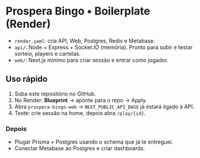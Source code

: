 
# Prospera Bingo • Boilerplate (Render)

- `render.yaml`: cria API, Web, Postgres, Redis e Metabase.
- `api/`: Node + Express + Socket.IO (memória). Pronto para subir e testar sorteio, players e cartelas.
- `web/`: Next.js mínimo para criar sessão e entrar como jogador.

## Uso rápido
1) Suba este repositório no GitHub.
2) No Render: **Blueprint** -> aponte para o repo -> Apply.
3) Abra `prospera-bingo-web` -> `NEXT_PUBLIC_API_BASE` já estará ligado à API.
4) Teste: crie sessão na home, depois abra `/play/{id}`.

### Depois
- Plugar Prisma + Postgres usando o schema que já te entreguei.
- Conectar Metabase ao Postgres e criar dashboards.
